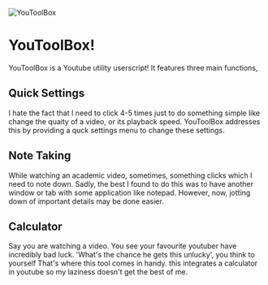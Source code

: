![YouToolBox](https://github.com/user-attachments/assets/c06a3719-cd1c-4d87-b58d-6007d07daa94)
# YouToolBox!
YouToolBox is a Youtube utility userscript!
It features three main functions,
## Quick Settings
I hate the fact that I need to click 4-5 times just to do something simple like change the quaity of a video, or its playback speed. YouToolBox addresses this by providing a quck settings menu to change these settings.
## Note Taking
While watching an academic video, sometimes, something clicks which I need to note down. Sadly, the best I found to do this was to have another window or tab with some application like notepad. However, now, jotting down of important details may be done easier.
## Calculator
Say you are watching a video. You see your favourite youtuber have incredibly bad luck. 'What's the chance he gets this unlucky', you think to yourself That's where this tool comes in handy. this integrates a calculator in youtube so my laziness doesn't get the best of me.
